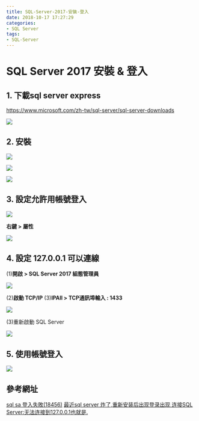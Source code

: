```yaml
---
title: SQL-Server-2017-安裝-登入
date: 2018-10-17 17:27:29
categories:
- SQL Server
tags:
- SQL-Server
---
```

# SQL Server 2017 安裝 & 登入

## 1. 下載sql server express
https://www.microsoft.com/zh-tw/sql-server/sql-server-downloads

![](https://i.imgur.com/DSjWrRS.png)

## 2. 安裝 

![](https://i.imgur.com/9CU5pZG.png)

![](https://i.imgur.com/PIVQE5B.png)

![](https://i.imgur.com/BX2qXDA.png)


## 3. 設定允許用帳號登入

![](https://i.imgur.com/PlWgPoh.png)

**右鍵 > 屬性**

![](https://i.imgur.com/AARhZ9K.png)

## 4. 設定 127.0.0.1 可以連線

(1)**開啟 > SQL Server 2017 組態管理員**

![](https://i.imgur.com/hnHGAwg.png)

(2)**啟動 TCP/IP**
(3)**IPAll > TCP通訊埠輸入 : 1433**

![](https://i.imgur.com/rtitoTG.png)

(3)重新啟動 SQL Server 

![](https://i.imgur.com/GCoZYqe.png)


## 5. 使用帳號登入

![](https://i.imgur.com/SFuHqtZ.png)


## 參考網址

[sql sa 登入失敗(18456)](https://dotblogs.com.tw/messboy000/archive/2014/05/31/145324.aspx)
[最近sql server 炸了,重新安装后出现登录出现 连接SQL Server:无法连接到127.0.0.1也就是.](https://blog.csdn.net/QQ459932400/article/details/78002633)
 